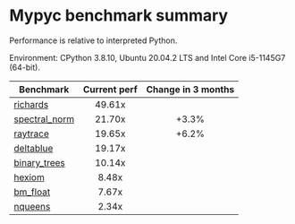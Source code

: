 # Mypyc benchmark summary

Performance is relative to interpreted Python.

Environment: CPython 3.8.10, Ubuntu 20.04.2 LTS and Intel Core i5-1145G7 (64-bit).

| Benchmark | Current perf | Change in 3 months |
| --- | :---: | :---: |
| [richards](benchmarks/richards.md) | 49.61x |  |
| [spectral_norm](benchmarks/spectral_norm.md) | 21.70x | +3.3% |
| [raytrace](benchmarks/raytrace.md) | 19.65x | +6.2% |
| [deltablue](benchmarks/deltablue.md) | 19.17x |  |
| [binary_trees](benchmarks/binary_trees.md) | 10.14x |  |
| [hexiom](benchmarks/hexiom.md) | 8.48x |  |
| [bm_float](benchmarks/bm_float.md) | 7.67x |  |
| [nqueens](benchmarks/nqueens.md) | 2.34x |  |

